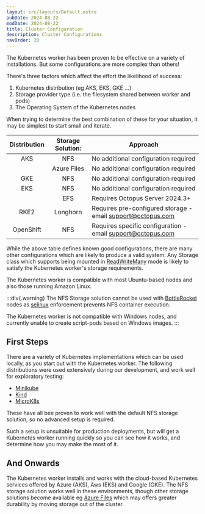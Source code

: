 ```yaml
---
layout: src/layouts/Default.astro
pubDate: 2024-08-22
modDate: 2024-08-22
title: Cluster Configuration
description: Cluster Configurations
navOrder: 20
---
```


The Kubernetes worker has been proven to be effective on a variety of installations.
But some configurations are more complex than others!

There's three factors which affect the effort the likelihood of success:
1. Kubernetes distribution (eg AKS, EKS, GKE ...)
2. Storage provider type (i.e. the filesystem shared between worker and pods)
3. The Operating System of the Kubernetes nodes

When trying to determine the best combination of these for your situation, it may be simplest to start small and iterate.

| Distribution  | Storage Solution: | Approach                                               |
|:-------------:|:-----------------:|--------------------------------------------------------|
|      AKS      |        NFS        | No additional configuration required                   |
|               |    Azure Files    | No additional configuration required                   |
|      GKE      |        NFS        | No additional configuration required                   |
|      EKS      |        NFS        | No additional configuration required                   |
|               |        EFS        | Requires Octopus Server 2024.3+                        |
|     RKE2      |     Longhorn      | Requires pre-configured storage - email [support@octopus.com](mailto:support@octopus.com) |
|   OpenShift   |        NFS        | Requires specific configuration - email [support@octopus.com](mailto:support@octopus.com) |

While the above table defines known good configurations, there are many other configurations which are likely to 
produce a valid system.
Any Storage class which supports being mounted in [ReadWriteMany](https://kubernetes.io/docs/concepts/storage/persistent-volumes/)
mode is likely to satisfy the Kubernetes worker's storage requirements.

The Kubernetes worker is compatible with most Ubuntu-based nodes and also those running Amazon Linux.

:::div{.warning}
The NFS Storage solution cannot be used with [BottleRocket](https://aws.amazon.com/bottlerocket/?amazon-bottlerocket-whats-new.sort-by=item.additionalFields.postDateTime&amazon-bottlerocket-whats-new.sort-order=desc) nodes
as [selinux](https://github.blog/developer-skills/programming-languages-and-frameworks/introduction-to-selinux/)  enforcement prevents NFS container execution.

The Kubernetes worker is not compatible with Windows nodes, and currently unable to create script-pods based on Windows images.
:::

## First Steps
There are a variety of Kubernetes implementations which can be used locally, as you start out with the Kubernetes worker.
The following distributions were used extensively during our development, and work well for exploratory testing: 
* [Minikube](https://minikube.sigs.k8s.io/docs/start/?arch=%2Fmacos%2Farm64%2Fstable%2Fbinary+download)
* [Kind](https://kind.sigs.k8s.io/docs/user/quick-start/)
* [MicroK8s](https://microk8s.io/)

These have all bee proven to work well with the default NFS storage solution, so no advanced setup is required.

Such a setup is unsuitable for production deployments, but will get a Kubernetes worker running quickly so you can
see how it works, and determine how you may make the most of it.

## And Onwards
The Kubernetes worker installs and works with the cloud-based Kubernetes services offered by Azure (AKS), Aws (EKS) and Google (GKE).
The NFS storage solution works well in these environments, though other storage solutions become available eg [Azure Files](https://learn.microsoft.com/en-us/azure/aks/azure-csi-files-storage-provision)
which may offers greater durability by moving storage out of the cluster.
